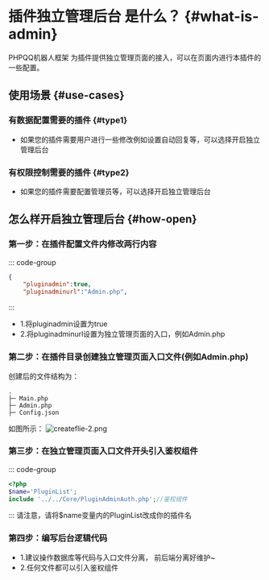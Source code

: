 # 插件独立管理后台 是什么？ {#what-is-admin}

PHPQQ机器人框架 为插件提供独立管理页面的接入，可以在页面内进行本插件的一些配置。

## 使用场景 {#use-cases}

### 有数据配置需要的插件 {#type1}

- 如果您的插件需要用户进行一些修改例如设置自动回复等，可以选择开启独立管理后台

### 有权限控制需要的插件 {#type2}

- 如果您的插件需要配置管理员等，可以选择开启独立管理后台

## 怎么样开启独立管理后台 {#how-open}

### 第一步：在插件配置文件内修改两行内容

::: code-group

```json [json]
{
    "pluginadmin":true,
    "pluginadminurl":"Admin.php",
```

:::

- 1.将pluginadmin设置为true
- 2.将pluginadminurl设置为独立管理页面的入口，例如Admin.php

### 第二步：在插件目录创建独立管理页面入口文件(例如Admin.php)

创建后的文件结构为：

```
.
├─ Main.php
├─ Admin.php
├─ Config.json
```

如图所示：
![createflie-2.png](/api/createflie-2.png)

### 第三步：在独立管理页面入口文件开头引入鉴权组件

::: code-group

```php [Admin.php]
<?php
$name='PluginList';
include '../../Core/PluginAdminAuth.php';//鉴权组件
```

:::
请注意，请将$name变量内的PluginList改成你的插件名

### 第四步：编写后台逻辑代码

- 1.建议操作数据库等代码与入口文件分离， 前后端分离好维护~
- 2.任何文件都可以引入鉴权组件
